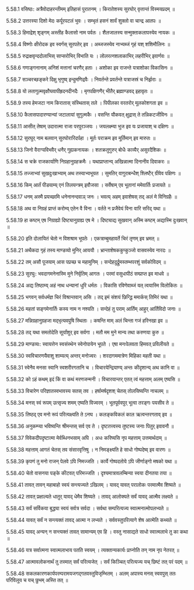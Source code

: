 5.58.1
वसिष्ठः:
अत्रैवोदाहरन्तीमम् इतिहासं पुरातनम् ।
किरातेशस्य सुरघोर् वृत्तान्तं विस्मयप्रदम् ॥


5.58.2
उत्तरस्या दिशो मेदः कर्पूरपटलं भुवः ।
सम्भृतं हसनं शार्वं शुक्लो वा चान्द्र आतपः ॥


5.58.3
हिमाद्रेश् शृङ्गम् अस्तीह कैलासो नाम पर्वतः ।
शैलजालस्य सन्मुक्ताकलापस्येव नायकः ॥


5.58.4
विष्णोः क्षीरोदक इव स्वर्गस् सुरपतेर् इव ।
अब्जजस्येव नाभ्यब्जं गृहं यश् शशिमौलिनः ॥


5.58.5
रुद्राक्षवृन्ददोलाभिस् साप्सरोभिर् विभाति यः ।
लोलरत्नशलाकाभिर् लहरीभिर् इवार्णवः ॥


5.58.6
गणाङ्गनानाम् अनिशं मत्तानां चरणैर् हताः ।
अशोका इव राजन्ते यत्राशोका विकासिनः ॥


5.58.7
सञ्चरच्छङ्करे दिक्षु भृगुष्व् इन्दुमणिद्रवैः ।
निवर्तन्ते प्रवर्तन्ते यत्राजस्रं च निर्झराः ॥


5.58.8
यो लतागुल्मवृक्षौघवापीह्रदनदीनदैः ।
मृगपक्षिगणैर् भीतैर् ब्रह्माण्डवद् इहावृतः ॥


5.58.9
तस्य हेमजटा नाम किरातास् संस्थितास् तले ।
पिपीलका वरतरोर् मूलकोशगता इव ॥


5.58.10
कैलासपादारण्यान्यां जटालायां सुगुल्मकैः ।
वसन्ति यौकवत् क्षुद्रास् ते तन्निकटजीविनः ॥


5.58.11
आसीत् तेषाम् उदारात्मा राजा परपुरञ्जयः ।
जयलक्ष्म्या भुज इव यः प्रजायाश् च दक्षिणः ॥


5.58.12
सुरघुर् नाम बलवान् सुरघोरारिदर्पहा ।
मूर्तः पराक्रम इव मूर्तिमान् इव मारुतः ॥


5.58.13
जिनो वैराग्यविभवैर् धनैर् गुह्यकनायकः ।
शतक्रतुगुरुर् बोधैः काव्यैर् असुरदैशिकः ॥


5.58.14
स चक्रे राजकार्याणि निग्रहानुग्रहक्रमैः ।
यथाप्राप्तान्य् अखिन्नात्मा दिनानीव दिवाकरः ॥


5.58.15
तज्जाभ्यां सुखदुःखाभ्याम् अथ तस्याभ्यभूयत ।
सुमतिर् वागुराबन्धैश् श्लिष्टैर् ग्रीवेव पक्षिणः ॥


5.58.16
किम् आर्तं पीडयाम्य् एनं तिलयन्त्रम् इवौजसा ।
सर्वेषाम् एव भूतानां ममेवार्तिः प्रजायते ॥


5.58.17
धनम् अस्मै प्रयच्छामि धनेनानन्दवाञ् जनः ।
भवत्य् अहम् इवाशेषस् तद् अलं मे विनिग्रहैः ॥


5.58.18
अथ वा निग्रहं प्राप्तं करोम्य् एतेन वै विना ।
वर्तते न प्रजैवेयं विना वारि सरिद् यथा ॥


5.58.19
हा कष्टम् एष निग्राह्यो दिष्ट्यानुग्राह्य एष मे ।
दिष्ट्याद्य सुखवान् अस्मि कष्टम् अद्यास्मि दुःखवान् ॥


5.58.20
इति दोलायितं चेतो न विशश्राम भूपतेः ।
एकत्राम्बुमहावर्ते चिरं तृणम् इव भ्रमत् ॥


5.58.21
अथैकदा गृहं तस्य माण्डव्यो मुनिर् आययौ ।
भ्रान्ताशेषककुप्कुञ्जो वासवस्येव नारदः ॥


5.58.22
तम् असौ पूजयाम् आस पप्रच्छ च महामुनिम् ।
सन्देहदुर्द्रूमस्तम्भपरशुं सर्वकोविदम् ॥


5.58.23
सुरघुः:
भवदागमनेनास्मि मुने निर्वृतिम् आगतः ।
परमां वसुधापीठं सम्प्राप्त इव माधवे ॥


5.58.24
अद्य तिष्ठाम्य् अहं नाथ धन्यानां धुरि धर्मतः ।
विकासि रविणेवाब्जं यत् त्वयास्मि विलोकितः ॥


5.58.25
भगवन् सर्वधर्मज्ञ चिरं विश्रान्तवान् असि ।
तद् इमं संशयं छिन्द्धि ममार्कस् तिमिरं यथा ॥


5.58.26
महतां सङ्गमेनार्तिः कस्य नाम न नश्यति ।
सन्देहं तु पराम् आर्तिम् आहुर् आर्तिविदो जनाः ॥


5.58.27
मन्निग्रहानुग्रहजा मद्भृत्यवपुषि स्थिताः ।
कषन्ति माम् अलं चिन्ता गजं हरिनखा इव ॥


5.58.28
तद् यथा समतोदेति सूर्यांशुर् इव सर्वगा ।
मतौ मम मुने मान्य तथा करुणया कुरु ॥


5.58.29
माण्डव्यः:
स्वायत्तेन स्वसंस्थेन स्वेनोपायेन भूपते ।
एषा मनःपेलवता हिमवत् प्रविलीयते ॥


5.58.30
स्वविचारणयैवाशु शाम्यत्य् अन्तर् मनोज्वरः ।
शरदागममात्रेण मिहिका महती यथा ॥


5.58.31
स्वेनैव मनसा स्वानि स्वशरीरगतानि च ।
विचारयेन्द्रियाण्य् अन्तः कीदृशान्य् अथ कानि वा ॥


5.58.32
को ऽहं कथम् इदं किं वा कथं मरणजन्मनी ।
विचारयान्तर् एतत् त्वं महत्ताम् अलम् एष्यसि ॥


5.58.33
विचारेण परिज्ञातस्वभावस्य सतस् तव ।
हर्षामर्षदृशश् चेतस् तोलयिष्यन्ति नाचलम् ॥


5.58.34
मनस् स्वं रूपम् उत्सृज्य शमम् एष्यति विज्वरम् ।
भूतपूर्ववपुर् भूत्वा तरङ्गः पयसीव ते ॥


5.58.35
तिष्ठद् एव मनो रूपं परित्यक्ष्यति ते ऽनघ ।
कलङ्कविकलं काल ऋत्वन्तरगताव् इव ॥


5.58.36
अनुकम्प्या भविष्यन्ति श्रीमन्तस् सर्व एव ते ।
दृष्टतत्त्वस्य तुष्टस्य जनाः पितुर् इवावनौ ॥


5.58.37
विवेकदीपदृष्टात्मा मेर्वब्धिनभसाम् अपि ।
अधः करिष्यसि नृप महत्ताम् उत्तमार्थदाम् ॥


5.58.38
महत्ताम् आगतं चेतस् तव संसारवृत्तिषु ।
न निमङ्क्ष्यति हे साधो गोष्पदेष्व् इव वारणः ॥


5.58.39
कृपणं तु मनो राजन् पेलवे ऽपि निमज्जति ।
कार्ये गोष्पदतोये ऽपि जीर्णाङ्गो मषको यथा ॥


5.58.40
चेतो वासनया पङ्के कीटवत् परिमज्जति ।
दृश्यमात्रावलम्बिन्या स्वया दीनतया तया ॥


5.58.41
तावत् तावन् महाबाहो स्वयं सन्त्यज्यते ऽखिलम् ।
यावद् यावत् परालोकः परमात्मैव शिष्यते ॥


5.58.42
तावत् प्रक्षाल्यते धातुर् यावद् धेमैव शिष्यते ।
तावद् आलोक्यते सर्वं यावद् आत्मैव लक्ष्यते ॥


5.58.43
सर्वं सर्विकया बुद्ध्या स्वयं सर्वत्र सर्वदा ।
सर्वथा सम्परित्यज्य स्वात्मनात्मोपलभ्यते ॥


5.58.44
यावत् सर्वं न सन्त्यक्तं तावद् आत्मा न लभ्यते ।
सर्ववस्तुपरित्यागे शेष आत्मेति कथ्यते ॥


5.58.45
यावद् अन्यन् न सन्त्यक्तं तावत् सामान्यम् एव हि ।
वस्तु नासाद्यते साधो स्वात्मलाभे तु का कथा ॥


5.58.46
यत्र सर्वात्मना स्वात्मलाभाय पतति स्वयम् ।
त्यक्तान्यकार्यः प्राप्नोति तन् नाम नृप नेतरत् ॥


5.58.47
आत्मावलोकनार्थं तु तस्मात् सर्वं परित्यजेत् ।
सर्वं किञ्चित् परित्यज्य यच् छिष्टं तत् परं पदम् ॥


5.58.48
सकलकारणकार्यपरम्परामयजगद्गतवस्तुविजृम्भितम् ।
अलम् अपास्य मनस् स्ववपुस् ततः परिविलूय च यच् छुभम् अस्ति तत् ॥


